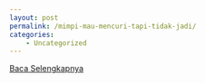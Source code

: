 ```yaml
---
layout: post
permalink: /mimpi-mau-mencuri-tapi-tidak-jadi/
categories:
    - Uncategorized
---
```


[Baca Selengkapnya](/03)